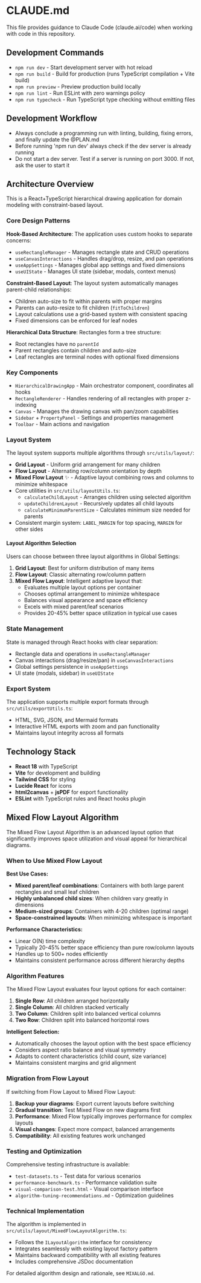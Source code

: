 # CLAUDE.md

This file provides guidance to Claude Code (claude.ai/code) when working with code in this repository.

## Development Commands

- `npm run dev` - Start development server with hot reload
- `npm run build` - Build for production (runs TypeScript compilation + Vite build)
- `npm run preview` - Preview production build locally
- `npm run lint` - Run ESLint with zero warnings policy
- `npm run typecheck` - Run TypeScript type checking without emitting files

## Development Workflow

- Always conclude a programming run with linting, building, fixing errors, and finally update the @PLAN.md 
- Before running 'npm run dev' always check if the dev server is already running
- Do not start a dev server. Test if a server is running on port 3000. If not, ask the user to start it

## Architecture Overview

This is a React+TypeScript hierarchical drawing application for domain modeling with constraint-based layout.

### Core Design Patterns

**Hook-Based Architecture**: The application uses custom hooks to separate concerns:
- `useRectangleManager` - Manages rectangle state and CRUD operations
- `useCanvasInteractions` - Handles drag/drop, resize, and pan operations
- `useAppSettings` - Manages global app settings and fixed dimensions
- `useUIState` - Manages UI state (sidebar, modals, context menus)

**Constraint-Based Layout**: The layout system automatically manages parent-child relationships:
- Children auto-size to fit within parents with proper margins
- Parents can auto-resize to fit children (`fitToChildren`)
- Layout calculations use a grid-based system with consistent spacing
- Fixed dimensions can be enforced for leaf nodes

**Hierarchical Data Structure**: Rectangles form a tree structure:
- Root rectangles have no `parentId`
- Parent rectangles contain children and auto-size
- Leaf rectangles are terminal nodes with optional fixed dimensions

### Key Components

- `HierarchicalDrawingApp` - Main orchestrator component, coordinates all hooks
- `RectangleRenderer` - Handles rendering of all rectangles with proper z-indexing
- `Canvas` - Manages the drawing canvas with pan/zoom capabilities
- `Sidebar` + `PropertyPanel` - Settings and properties management
- `Toolbar` - Main actions and navigation

### Layout System

The layout system supports multiple algorithms through `src/utils/layout/`:
- **Grid Layout** - Uniform grid arrangement for many children
- **Flow Layout** - Alternating row/column orientation by depth
- **Mixed Flow Layout** ✨ - Adaptive layout combining rows and columns to minimize whitespace
- Core utilities in `src/utils/layoutUtils.ts`:
  - `calculateChildLayout` - Arranges children using selected algorithm
  - `updateChildrenLayout` - Recursively updates all child layouts
  - `calculateMinimumParentSize` - Calculates minimum size needed for parents
- Consistent margin system: `LABEL_MARGIN` for top spacing, `MARGIN` for other sides

#### Layout Algorithm Selection

Users can choose between three layout algorithms in Global Settings:

1. **Grid Layout**: Best for uniform distribution of many items
2. **Flow Layout**: Classic alternating row/column pattern
3. **Mixed Flow Layout**: Intelligent adaptive layout that:
   - Evaluates multiple layout options per container
   - Chooses optimal arrangement to minimize whitespace
   - Balances visual appearance and space efficiency
   - Excels with mixed parent/leaf scenarios
   - Provides 20-45% better space utilization in typical use cases

### State Management

State is managed through React hooks with clear separation:
- Rectangle data and operations in `useRectangleManager`
- Canvas interactions (drag/resize/pan) in `useCanvasInteractions`
- Global settings persistence in `useAppSettings`
- UI state (modals, sidebar) in `useUIState`

### Export System

The application supports multiple export formats through `src/utils/exportUtils.ts`:
- HTML, SVG, JSON, and Mermaid formats
- Interactive HTML exports with zoom and pan functionality
- Maintains layout integrity across all formats

## Technology Stack

- **React 18** with TypeScript
- **Vite** for development and building
- **Tailwind CSS** for styling
- **Lucide React** for icons
- **html2canvas** + **jsPDF** for export functionality
- **ESLint** with TypeScript rules and React hooks plugin

## Mixed Flow Layout Algorithm

The Mixed Flow Layout Algorithm is an advanced layout option that significantly improves space utilization and visual appeal for hierarchical diagrams.

### When to Use Mixed Flow Layout

**Best Use Cases:**
- **Mixed parent/leaf combinations**: Containers with both large parent rectangles and small leaf children
- **Highly unbalanced child sizes**: When children vary greatly in dimensions
- **Medium-sized groups**: Containers with 4-20 children (optimal range)
- **Space-constrained layouts**: When minimizing whitespace is important

**Performance Characteristics:**
- Linear O(N) time complexity
- Typically 20-45% better space efficiency than pure row/column layouts
- Handles up to 500+ nodes efficiently
- Maintains consistent performance across different hierarchy depths

### Algorithm Features

The Mixed Flow Layout evaluates four layout options for each container:

1. **Single Row**: All children arranged horizontally
2. **Single Column**: All children stacked vertically  
3. **Two Column**: Children split into balanced vertical columns
4. **Two Row**: Children split into balanced horizontal rows

**Intelligent Selection:**
- Automatically chooses the layout option with the best space efficiency
- Considers aspect ratio balance and visual symmetry
- Adapts to content characteristics (child count, size variance)
- Maintains consistent margins and grid alignment

### Migration from Flow Layout

If switching from Flow Layout to Mixed Flow Layout:

1. **Backup your diagrams**: Export current layouts before switching
2. **Gradual transition**: Test Mixed Flow on new diagrams first
3. **Performance**: Mixed Flow typically improves performance for complex layouts
4. **Visual changes**: Expect more compact, balanced arrangements
5. **Compatibility**: All existing features work unchanged

### Testing and Optimization

Comprehensive testing infrastructure is available:
- `test-datasets.ts` - Test data for various scenarios
- `performance-benchmark.ts` - Performance validation suite
- `visual-comparison-test.html` - Visual comparison interface
- `algorithm-tuning-recommendations.md` - Optimization guidelines

### Technical Implementation

The algorithm is implemented in `src/utils/layout/MixedFlowLayoutAlgorithm.ts`:
- Follows the `ILayoutAlgorithm` interface for consistency
- Integrates seamlessly with existing layout factory pattern
- Maintains backward compatibility with all existing features
- Includes comprehensive JSDoc documentation

For detailed algorithm design and rationale, see `MIXALGO.md`.
